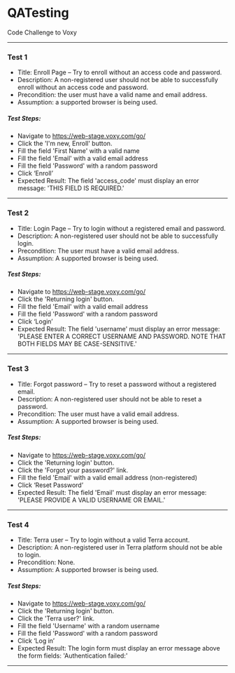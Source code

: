 # QATesting
Code Challenge to Voxy

-------------------
### Test 1

- Title: Enroll Page – Try to enroll without an access code and password.
- Description: A non-registered user should not be able to successfully enroll without an access code and password.
- Precondition: the user must have a valid name and email address.
- Assumption: a supported browser is being used.



##### Test Steps:

- Navigate to https://web-stage.voxy.com/go/
- Click the 'I'm new, Enroll' button.
- Fill the field 'First Name' with a valid name
- Fill the field 'Email' with a valid email address
- Fill the field 'Password' with a random password
- Click ‘Enroll’
- Expected Result: The field 'access_code' must display an error message: 'THIS FIELD IS REQUIRED.'


-------------------
### Test 2

- Title: Login Page – Try to login without a registered email and password.
- Description: A non-registered user should not be able to successfully login.
- Precondition: The user must have a valid email address.
- Assumption: A supported browser is being used.



##### Test Steps:

- Navigate to https://web-stage.voxy.com/go/
- Click the 'Returning login' button.
- Fill the field 'Email' with a valid email address
- Fill the field 'Password' with a random password
- Click ‘Login’
- Expected Result: The field 'username' must display an error message: 'PLEASE ENTER A CORRECT USERNAME AND PASSWORD. NOTE THAT BOTH FIELDS MAY BE CASE-SENSITIVE.'


-------------------
### Test 3

- Title: Forgot password – Try to reset a password without a registered email.
- Description: A non-registered user should not be able to reset a password.
- Precondition: The user must have a valid email address.
- Assumption: A supported browser is being used.



##### Test Steps:

- Navigate to https://web-stage.voxy.com/go/
- Click the 'Returning login' button.
- Click the 'Forgot your password?' link.
- Fill the field 'Email' with a valid email address (non-registered)
- Click ‘Reset Password’
- Expected Result: The field 'Email' must display an error message: 'PLEASE PROVIDE A VALID USERNAME OR EMAIL.'


-------------------
### Test 4

- Title: Terra user – Try to login without a valid Terra account.
- Description: A non-registered user in Terra platform should not be able to login.
- Precondition: None.
- Assumption: A supported browser is being used.



##### Test Steps:

- Navigate to https://web-stage.voxy.com/go/
- Click the 'Returning login' button.
- Click the 'Terra user?' link.
- Fill the field 'Username' with a random username
- Fill the field 'Password' with a random password
- Click ‘Log in’
- Expected Result: The login form must display an error message above the form fields: 'Authentication failed:'


-------------------